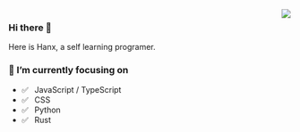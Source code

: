 <img src="https://github-readme-stats.vercel.app/api?username=hanx316&theme=react&show_icons=true&include_all_commits=true&count_private=true" align="right">

### Hi there 👋

Here is Hanx, a self learning programer.

### 🔭 I’m currently focusing on

- ✅ ⁠ ⁢⁣⁡⁠ ⁢⁣⁡JavaScript / TypeScript
- ✅ ⁠ ⁢⁣⁡⁠ ⁢⁣⁡CSS
- ✅ ⁠ ⁢⁣⁡⁠ ⁢⁣⁡Python
- ✅ ⁠ ⁢⁣⁡⁠ ⁢⁣⁡Rust

<!--
**hanx316/hanx316** is a ✨ _special_ ✨ repository because its `README.md` (this file) appears on your GitHub profile.

Here are some ideas to get you started:

- 🔭 I’m currently working on ...
- 🌱 I’m currently learning ...
- 👯 I’m looking to collaborate on ...
- 🤔 I’m looking for help with ...
- 💬 Ask me about ...
- 📫 How to reach me: ...
- 😄 Pronouns: ...
- ⚡ Fun fact: ...
-->
